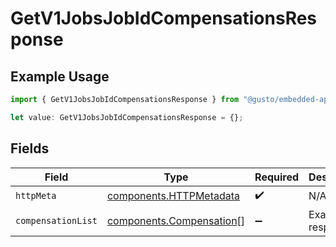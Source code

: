 # GetV1JobsJobIdCompensationsResponse

## Example Usage

```typescript
import { GetV1JobsJobIdCompensationsResponse } from "@gusto/embedded-api/models/operations/getv1jobsjobidcompensations.js";

let value: GetV1JobsJobIdCompensationsResponse = {};
```

## Fields

| Field                                                                | Type                                                                 | Required                                                             | Description                                                          |
| -------------------------------------------------------------------- | -------------------------------------------------------------------- | -------------------------------------------------------------------- | -------------------------------------------------------------------- |
| `httpMeta`                                                           | [components.HTTPMetadata](../../models/components/httpmetadata.md)   | :heavy_check_mark:                                                   | N/A                                                                  |
| `compensationList`                                                   | [components.Compensation](../../models/components/compensation.md)[] | :heavy_minus_sign:                                                   | Example response                                                     |